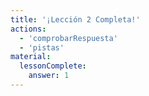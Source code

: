 ```yaml
---
title: '¡Lección 2 Completa!'
actions:
  - 'comprobarRespuesta'
  - 'pistas'
material:
  lessonComplete:
    answer: 1
---
```


